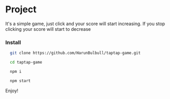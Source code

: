 # Project
It's a simple game, just click and your score will start increasing. If you stop clicking your score will start to decrease

### Install
```bash
  git clone https://github.com/HarunBulbull/taptap-game.git
```
```bash
  cd taptap-game
```
```bash
  npm i
```
```bash
  npm start
```


Enjoy!
